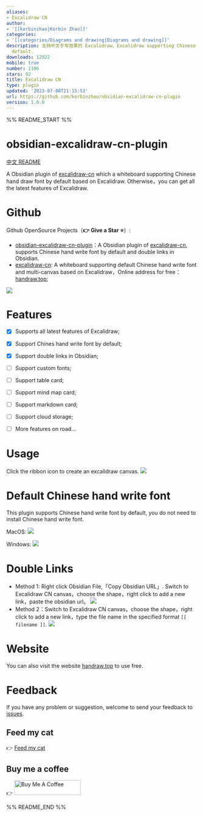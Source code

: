 ```yaml
---
aliases:
- Excalidraw CN
author:
- '[[korbinzhao|Korbin Zhao]]'
categories:
- '[[categories/Diagrams and drawing|Diagrams and drawing]]'
description: 支持中文手写效果的 Excalidraw。Excalidraw supporting Chinese hand write font by
  default.
downloads: 12922
mobile: true
number: 1106
stars: 92
title: Excalidraw CN
type: plugin
updated: '2023-07-08T21:15:53'
url: https://github.com/korbinzhao/obsidian-excalidraw-cn-plugin
version: 1.0.0
---
```


%% README_START %%

# obsidian-excalidraw-cn-plugin

[中文 README](README_zh.md)

A Obsidian plugin of [excalidraw-cn](https://github.com/korbinzhao/excalidraw-cn) which a whiteboard supporting Chinese hand draw font by default based on Excalidraw. Otherwise，you can get all the latest features of Excalidraw.

# Github

Github OpenSource Projects（**:point_right: Give a Star :star:**）:
* [obsidian-excalidraw-cn-plugin](https://github.com/korbinzhao/obsidian-excalidraw-cn-plugin)：A Obsidian plugin of [excalidraw-cn](https://github.com/korbinzhao/excalidraw-cn), supports Chinese hand write font by default and double links in Obsidian.
* [excalidraw-cn](https://github.com/korbinzhao/excalidraw-cn): A whiteboard supporting default Chinese hand write font and multi-canvas based on Excalidraw，Online address for free：[handraw.top](https://handraw.top/);


![](https://img.alicdn.com/imgextra/i2/O1CN01PgmCbK1bFHLG85M7F_!!6000000003435-0-tps-2774-1532.jpg)


# Features
* [x] Supports all latest features of Excalidraw;
* [x] Support Chines hand write font by default;
* [x] Support double links in Obsidian;
* [ ] Support custom fonts;
* [ ] Support table card;
* [ ] Support mind map card;
* [ ] Support markdown card;
* [ ] Support cloud storage;
* [ ] More features on road...


# Usage
Click the ribbon icon to create an excalidraw canvas.
![](https://img.alicdn.com/imgextra/i1/O1CN01Vh8ReW20qi6anwLzj_!!6000000006901-0-tps-2870-1628.jpg)

# Default Chinese hand write font
This plugin supports Chinese hand write font by default, you do not need to install Chinese hand write font.

MacOS:
![](https://img.alicdn.com/imgextra/i2/O1CN01MyYugg1ORYxNptcan_!!6000000001702-0-tps-2866-1624.jpg)

Windows:
![](https://img.alicdn.com/imgextra/i3/O1CN01Tox1QQ1C2Zy0JfzQk_!!6000000000023-2-tps-2862-1458.png)

# Double Links
* Method 1: Right click Obsidian File,「Copy Obsidian URL」. Switch to Excalidraw CN canvas，choose the shape，right click to add a new link，paste the obsidian url。
![](https://img.alicdn.com/imgextra/i2/O1CN014pRLU71pOLo9i5GAj_!!6000000005350-0-tps-1318-532.jpg)
* Method 2：Switch to Excalidraw CN canvas，choose the shape，right click to add a new link，type the file name in the specified format ```[[ filename ]]```.
![](https://img.alicdn.com/imgextra/i3/O1CN01LyBU6b1HRpszh2SIH_!!6000000000755-2-tps-1314-524.png)


# Website
You can also visit the website [handraw.top](https://handraw.top/) to use free.

# Feedback
If you have any problem or suggestion, welcome to send your feedback to [issues](https://github.com/korbinzhao/obsidian-excalidraw-cn-plugin/issues).

## Feed my cat

:point_right: <a href="https://afdian.net/a/wantian" target="_blank">Feed my cat</a>

## Buy me a coffee

:point_right: <a href="https://www.buymeacoffee.com/korbinzhao" target="_blank"><img src="https://cdn.buymeacoffee.com/buttons/default-orange.png" alt="Buy Me A Coffee" height="39" width="175"></a>



%% README_END %%